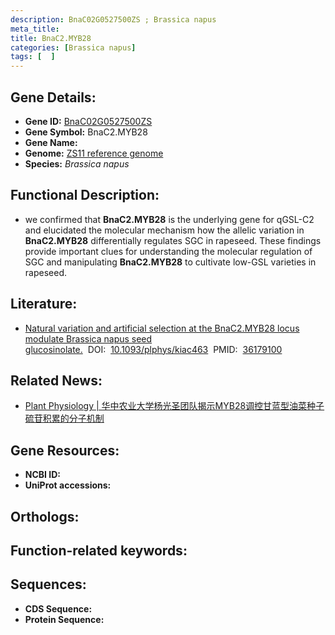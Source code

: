 ```yaml
---
description: BnaC02G0527500ZS ; Brassica napus
meta_title:
title: BnaC2.MYB28
categories: [Brassica napus]
tags: [  ]
---
```


## Gene Details:
- **Gene ID:**	[BnaC02G0527500ZS]()
- **Gene Symbol:** BnaC2.MYB28
- **Gene Name:** 
- **Genome:** [ZS11 reference genome]()
- **Species:** *Brassica napus*

## Functional Description:
   - we confirmed that **BnaC2.MYB28** is the underlying gene for qGSL-C2 and elucidated the molecular mechanism how the allelic variation in **BnaC2.MYB28** differentially regulates SGC in rapeseed. These findings provide important clues for understanding the molecular regulation of SGC and manipulating **BnaC2.MYB28** to cultivate low-GSL varieties in rapeseed.

## Literature:
   - [Natural variation and artificial selection at the BnaC2.MYB28 locus modulate Brassica napus seed glucosinolate.]( https://academic.oup.com/plphys/article/191/1/352/6731938?login=true)&nbsp;&nbsp;DOI:&nbsp;&nbsp;[10.1093/plphys/kiac463](https://academic.oup.com/plphys/article/191/1/352/6731938?login=true)&nbsp;&nbsp;PMID:&nbsp;&nbsp;[36179100](https://pubmed.ncbi.nlm.nih.gov/36179100/)

## Related News:
   - [Plant Physiology | 华中农业大学杨光圣团队揭示MYB28调控甘蓝型油菜种子硫苷积累的分子机制](https://mp.weixin.qq.com/s?__biz=Mzg3MDEwNDEyMg==&mid=2247539210&idx=2&sn=474feffa2a93c141b44829bc79ee907e&chksm=ce90f75ff9e77e494b9bcf4f7907719e257b968c78184380527242f98f87a3c9f6f4a6ebe471&scene=27#wechat_redirect)

## Gene Resources:
- **NCBI ID:** [](https://www.ncbi.nlm.nih.gov/gene/?term=)
- **UniProt accessions:** [](https://www.uniprot.org/uniprotkb//entry)

## Orthologs:


## Function-related keywords:


## Sequences:
- **CDS Sequence:**
- **Protein Sequence:**
